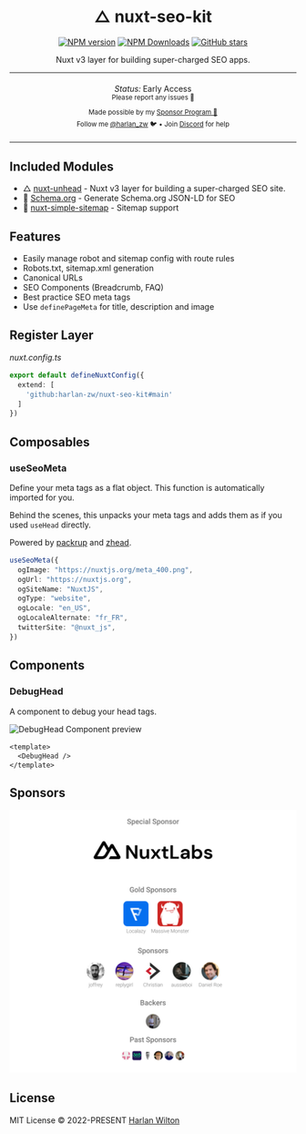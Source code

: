 <h1 align='center'>△ nuxt-seo-kit</h1>

<p align="center">
<a href='https://github.com/harlan-zw/nuxt-unhead/actions/workflows/test.yml'>
</a>
<a href="https://www.npmjs.com/package/nuxt-unhead" target="__blank"><img src="https://img.shields.io/npm/v/nuxt-unhead?style=flat&colorA=002438&colorB=28CF8D" alt="NPM version"></a>
<a href="https://www.npmjs.com/package/nuxt-unhead" target="__blank"><img alt="NPM Downloads" src="https://img.shields.io/npm/dm/nuxt-unhead?flat&colorA=002438&colorB=28CF8D"></a>
<a href="https://github.com/harlan-zw/nuxt-unhead" target="__blank"><img alt="GitHub stars" src="https://img.shields.io/github/stars/harlan-zw/nuxt-unhead?flat&colorA=002438&colorB=28CF8D"></a>
</p>


<p align="center">
Nuxt v3 layer for building super-charged SEO apps.
</p>

<p align="center">
<table>
<tbody>
<td align="center">
<img width="800" height="0" /><br>
<i>Status:</i> Early Access</b> <br>
<sup> Please report any issues 🐛</sup><br>
<sub>Made possible by my <a href="https://github.com/sponsors/harlan-zw">Sponsor Program 💖</a><br> Follow me <a href="https://twitter.com/harlan_zw">@harlan_zw</a> 🐦 • Join <a href="https://discord.gg/275MBUBvgP">Discord</a> for help</sub><br>
<img width="800" height="0" />
</td>
</tbody>
</table>
</p>

## Included Modules

- △ [nuxt-unhead](https://github.com/harlan-zw/nuxt-unhead) - Nuxt v3 layer for building a super-charged SEO site.
- 🔎 [Schema.org](https://github.com/) - Generate Schema.org JSON-LD for SEO
- 📖 [nuxt-simple-sitemap](https://github.com/harlan-zw/nuxt-simple-sitemap) - Sitemap support

## Features

- Easily manage robot and sitemap config with route rules
- Robots.txt, sitemap.xml generation
- Canonical URLs
- SEO Components (Breadcrumb, FAQ)
- Best practice SEO meta tags
- Use `definePageMeta` for title, description and image

## Register Layer

_nuxt.config.ts_

```ts
export default defineNuxtConfig({
  extend: [
    'github:harlan-zw/nuxt-seo-kit#main'
  ]
})
```


## Composables

### useSeoMeta

Define your meta tags as a flat object. This function is automatically imported for you.

Behind the scenes, this unpacks your meta tags and adds them as if you used `useHead` directly.

Powered by [packrup](https://github.com/harlan-zw/packrup) and [zhead](https://github.com/harlan-zw/zhead).

```ts
useSeoMeta({
  ogImage: "https://nuxtjs.org/meta_400.png",
  ogUrl: "https://nuxtjs.org",
  ogSiteName: "NuxtJS",
  ogType: "website",
  ogLocale: "en_US",
  ogLocaleAlternate: "fr_FR",
  twitterSite: "@nuxt_js",
})
```

## Components

### DebugHead

A component to debug your head tags.

<img src="https://raw.githubusercontent.com/harlan-zw/nuxt-unhead/main/.github/component.png" alt="DebugHead Component preview">

```vue
<template>
  <DebugHead />
</template>
```

## Sponsors

<p align="center">
  <a href="https://raw.githubusercontent.com/harlan-zw/static/main/sponsors.svg">
    <img src='https://raw.githubusercontent.com/harlan-zw/static/main/sponsors.svg'/>
  </a>
</p>


## License

MIT License © 2022-PRESENT [Harlan Wilton](https://github.com/harlan-zw)
